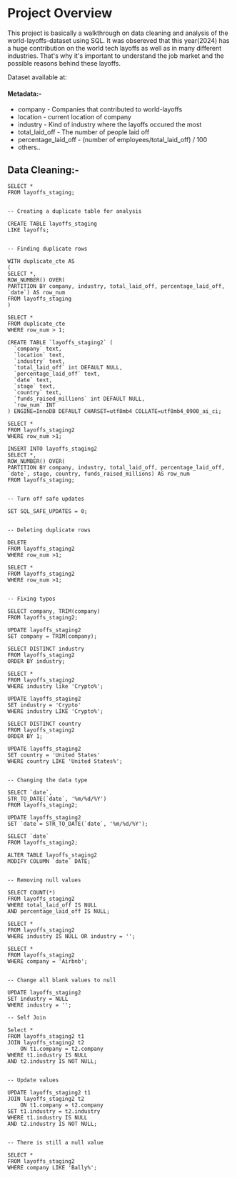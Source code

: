 # Project Overview

This project is basically a walkthrough on data cleaning and analysis of the world-layoffs-dataset using SQL. It was obsereved that this year(2024) has a huge contribution on
the world tech layoffs as well as in many different industries. That's why it's important to understand the job market and the possible reasons behind these layoffs.

Dataset available at: 

#### Metadata:-

- company - Companies that contributed to world-layoffs
- location - current location of company
- industry - Kind of industry where the layoffs occured the most
- total_laid_off - The number of people laid off
- percentage_laid_off - (number of employees/total_laid_off) / 100
- others..

## Data Cleaning:- 

```
SELECT *
FROM layoffs_staging;


-- Creating a duplicate table for analysis

CREATE TABLE layoffs_staging
LIKE layoffs;


-- Finding duplicate rows

WITH duplicate_cte AS
(
SELECT *,
ROW_NUMBER() OVER(
PARTITION BY company, industry, total_laid_off, percentage_laid_off, `date`) AS row_num
FROM layoffs_staging
)

SELECT *
FROM duplicate_cte
WHERE row_num > 1;

CREATE TABLE `layoffs_staging2` (
  `company` text,
  `location` text,
  `industry` text,
  `total_laid_off` int DEFAULT NULL,
  `percentage_laid_off` text,
  `date` text,
  `stage` text,
  `country` text,
  `funds_raised_millions` int DEFAULT NULL,
  `row_num` INT
) ENGINE=InnoDB DEFAULT CHARSET=utf8mb4 COLLATE=utf8mb4_0900_ai_ci;

SELECT *
FROM layoffs_staging2
WHERE row_num >1;

INSERT INTO layoffs_staging2
SELECT *,
ROW_NUMBER() OVER(
PARTITION BY company, industry, total_laid_off, percentage_laid_off, `date`, stage, country, funds_raised_millions) AS row_num
FROM layoffs_staging;


-- Turn off safe updates

SET SQL_SAFE_UPDATES = 0;


-- Deleting duplicate rows

DELETE
FROM layoffs_staging2
WHERE row_num >1;

SELECT *
FROM layoffs_staging2
WHERE row_num >1;


-- Fixing typos

SELECT company, TRIM(company)
FROM layoffs_staging2;

UPDATE layoffs_staging2
SET company = TRIM(company);

SELECT DISTINCT industry
FROM layoffs_staging2
ORDER BY industry;

SELECT *
FROM layoffs_staging2
WHERE industry like 'Crypto%';

UPDATE layoffs_staging2
SET industry = 'Crypto'
WHERE industry LIKE 'Crypto%';

SELECT DISTINCT country
FROM layoffs_staging2
ORDER BY 1;

UPDATE layoffs_staging2
SET country = 'United States'
WHERE country LIKE 'United States%';


-- Changing the data type

SELECT `date`,
STR_TO_DATE(`date`, '%m/%d/%Y')
FROM layoffs_staging2;

UPDATE layoffs_staging2
SET `date`= STR_TO_DATE(`date`, '%m/%d/%Y');

SELECT `date`
FROM layoffs_staging2;

ALTER TABLE layoffs_staging2
MODIFY COLUMN `date` DATE;


-- Removing null values

SELECT COUNT(*)
FROM layoffs_staging2
WHERE total_laid_off IS NULL
AND percentage_laid_off IS NULL;

SELECT *
FROM layoffs_staging2
WHERE industry IS NULL OR industry = '';

SELECT *
FROM layoffs_staging2
WHERE company = 'Airbnb';


-- Change all blank values to null

UPDATE layoffs_staging2
SET industry = NULL
WHERE industry = '';

-- Self Join

Select *
FROM layoffs_staging2 t1
JOIN layoffs_staging2 t2
	ON t1.company = t2.company
WHERE t1.industry IS NULL
AND t2.industry IS NOT NULL;


-- Update values

UPDATE layoffs_staging2 t1
JOIN layoffs_staging2 t2
	ON t1.company = t2.company
SET t1.industry = t2.industry
WHERE t1.industry IS NULL
AND t2.industry IS NOT NULL;


-- There is still a null value

SELECT *
FROM layoffs_staging2
WHERE company LIKE 'Bally%';
```
